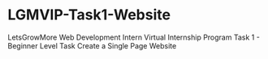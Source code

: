 # LGMVIP-Task1-Website
LetsGrowMore
Web Development Intern
Virtual Internship Program
Task 1 - Beginner Level Task
Create a Single Page Website

